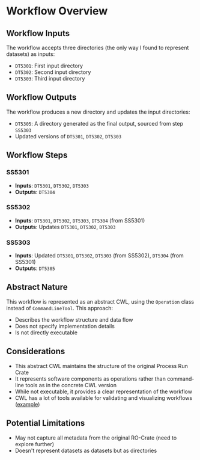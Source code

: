 # Workflow Overview

## Workflow Inputs

The workflow accepts three directories (the only way I found to represent datasets) as inputs:

- `DT5301`: First input directory
- `DT5302`: Second input directory
- `DT5303`: Third input directory

## Workflow Outputs

The workflow produces a new directory and updates the input directories:

- `DT5305`: A directory generated as the final output, sourced from step `SS5303`
- Updated versions of `DT5301`, `DT5302`, `DT5303`

## Workflow Steps

### SS5301

- **Inputs**: `DT5301`, `DT5302`, `DT5303`
- **Outputs**: `DT5304`

### SS5302

- **Inputs**: `DT5301`, `DT5302`, `DT5303`, `DT5304` (from SS5301)
- **Outputs**: Updates `DT5301`, `DT5302`, `DT5303`

### SS5303

- **Inputs**: Updated `DT5301`, `DT5302`, `DT5303` (from SS5302), `DT5304` (from SS5301)
- **Outputs**: `DT5305`

## Abstract Nature

This workflow is represented as an abstract CWL, using the `Operation` class instead of `CommandLineTool`. This
approach:

- Describes the workflow structure and data flow
- Does not specify implementation details
- Is not directly executable

## Considerations

- This abstract CWL maintains the structure of the original Process Run Crate
- It represents software components as operations rather than command-line tools as in the concrete CWL version
- While not executable, it provides a clear representation of the workflow
- CWL has a lot of tools available for validating and visualizing
  workflows ([example](https://view.commonwl.org/workflows/github.com/Marco-Salvi/cwl-test/blob/main/workflow.cwl))

## Potential Limitations

- May not capture all metadata from the original RO-Crate (need to explore further)
- Doesn't represent datasets as datasets but as directories
